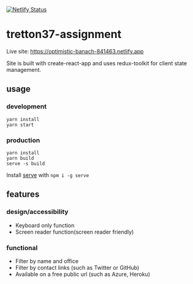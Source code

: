 [![Netlify Status](https://api.netlify.com/api/v1/badges/2a0d2d76-7544-4b31-83ed-d153e30a8afd/deploy-status)](https://app.netlify.com/sites/optimistic-banach-841463/deploys)

# tretton37-assignment

Live site: https://optimistic-banach-841463.netlify.app

Site is built with create-react-app and uses redux-toolkit for client state management.

## usage

### development

```
yarn install
yarn start
```

### production

```
yarn install
yarn build
serve -s build
```

Install [serve](https://www.npmjs.com/package/serve) with `npm i -g serve`

## features

### design/accessibility

- Keyboard only function
- Screen reader function(screen reader friendly)

### functional

- Filter by name and office
- Filter by contact links (such as Twitter or GitHub)
- Available on a free public url (such as Azure, Heroku)
